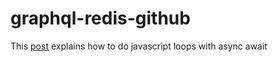 # graphql-redis-github

This
[post](https://blog.lavrton.com/javascript-loops-how-to-handle-async-await-6252dd3c795)
explains how to do javascript loops with async await
